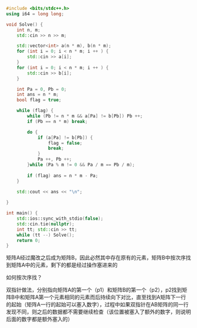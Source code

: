 ```c++
#include <bits/stdc++.h>
using i64 = long long;

void Solve() {
    int n, m;
    std::cin >> n >> m;

    std::vector<int> a(n * m), b(n * m);
    for (int i = 0; i < n * m; i ++ ) {
        std::cin >> a[i];
    }
    for (int i = 0; i < n * m; i ++ ) {
        std::cin >> b[i];
    }

    int Pa = 0, Pb = 0;
    int ans = n * m;
    bool flag = true;

    while (flag) {
        while (Pb != n * m && a[Pa] != b[Pb]) Pb ++;
        if (Pb == n * m) break;

        do {
            if (a[Pa] != b[Pb]) {
                flag = false;
                break;
            }
            Pa ++, Pb ++;
        }while (Pa % m != 0 && Pa / m == Pb / m);
        
        if (flag) ans = n * m - Pa;
    }
    
    std::cout << ans << "\n";

}

int main() {
    std::ios::sync_with_stdio(false);
    std::cin.tie(nullptr);
    int tt; std::cin >> tt;
    while (tt --) Solve();
    return 0;
}
```

矩阵A经过魔改之后成为矩阵B，因此必然其中存在原有的元素，矩阵B中按次序找到矩阵A中的元素，剩下的都是经过操作塞进来的

如何按次序找？

双指针做法，分别指向矩阵A的第一个（p1）和矩阵B的第一个（p2），p2找到矩阵B中和矩阵A第一个元素相同的元素而后持续向下对比，直至找到A矩阵下一行的起始（矩阵A一行的起始可以塞入数字），过程中如果双指针在AB矩阵的同一行发现不同，则之后的数据都不需要继续检查（该位置被塞入了额外的数字，则说明后面的数字都是额外塞入的）